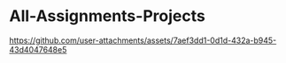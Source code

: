 # All-Assignments-Projects


https://github.com/user-attachments/assets/7aef3dd1-0d1d-432a-b945-43d4047648e5

